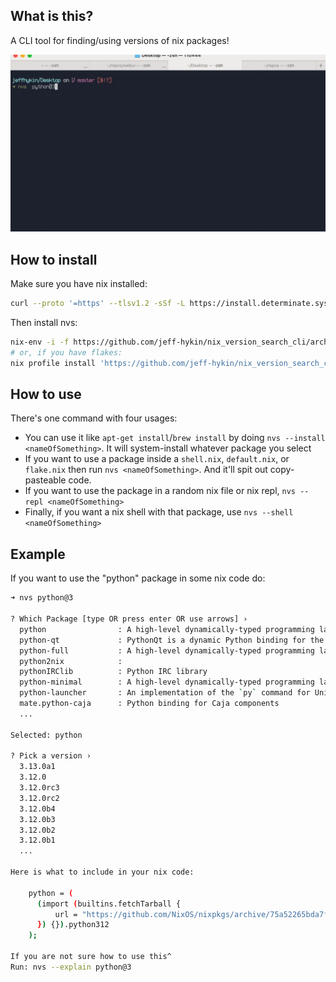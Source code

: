 
<!--                                               -->
<!--                                               -->
<!-- DO NOT EDIT ME; EDIT ./build_helper/readme.md -->
<!--                                               -->
<!--                                               -->

## What is this?

A CLI tool for finding/using versions of nix packages!

<img src="/docs/nvs_updated.gif" alt="cli command usage with dynamic responses">

## How to install

Make sure you have nix installed:

```sh
curl --proto '=https' --tlsv1.2 -sSf -L https://install.determinate.systems/nix | sh -s -- install
```

Then install nvs:

```sh
nix-env -i -f https://github.com/jeff-hykin/nix_version_search_cli/archive/ea98b6fad93c346637fd720cfc94cca2d500aa1a.tar.gz
# or, if you have flakes:
nix profile install 'https://github.com/jeff-hykin/nix_version_search_cli/archive/ea98b6fad93c346637fd720cfc94cca2d500aa1a.tar.gz#nvs'
```

## How to use

There's one command with four usages:
- You can use it like `apt-get install`/`brew install` by doing `nvs --install <nameOfSomething>`. It will system-install whatever package you select
- If you want to use a package inside a `shell.nix`, `default.nix`, or `flake.nix` then run `nvs <nameOfSomething>`. And it'll spit out copy-pasteable code.
- If you want to use the package in a random nix file or nix repl, `nvs --repl <nameOfSomething>`
- Finally, if you want a nix shell with that package, use `nvs --shell <nameOfSomething>`

## Example

If you want to use the "python" package in some nix code do:

```sh
➜ nvs python@3

? Which Package [type OR press enter OR use arrows] › 
  python                : A high-level dynamically-typed programming language
  python-qt             : PythonQt is a dynamic Python binding for the Qt framework. It offers an easy way to embed the Python 
  python-full           : A high-level dynamically-typed programming language
  python2nix            : 
  pythonIRClib          : Python IRC library
  python-minimal        : A high-level dynamically-typed programming language
  python-launcher       : An implementation of the `py` command for Unix-based platforms
  mate.python-caja      : Python binding for Caja components
  ...
  
Selected: python

? Pick a version › 
  3.13.0a1
  3.12.0
  3.12.0rc3
  3.12.0rc2
  3.12.0b4
  3.12.0b3
  3.12.0b2
  3.12.0b1
  ...

Here is what to include in your nix code:

    python = (
      (import (builtins.fetchTarball {
          url = "https://github.com/NixOS/nixpkgs/archive/75a52265bda7fd25e06e3a67dee3f0354e73243c.tar.gz";
      }) {}).python312
    );

If you are not sure how to use this^
Run: nvs --explain python@3
```

